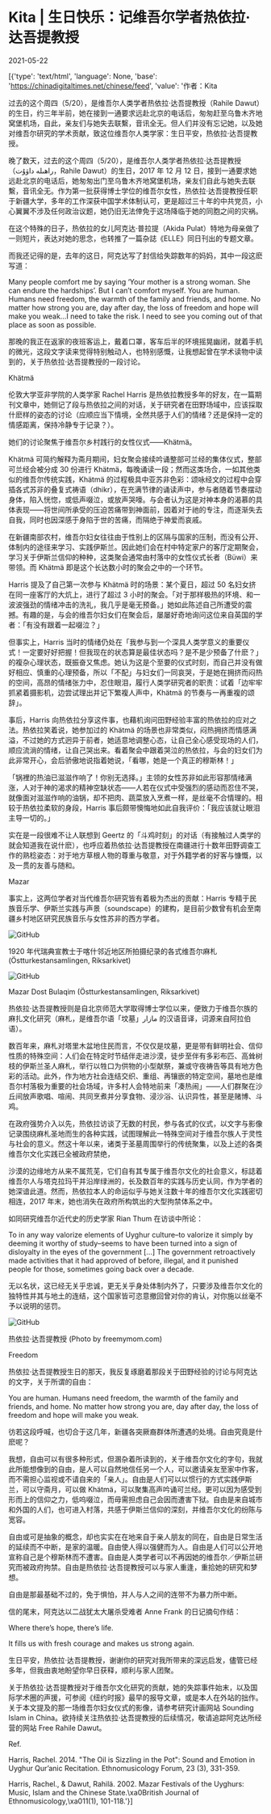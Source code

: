 # Kita | 生日快乐：记维吾尔学者热依拉·达吾提教授

2021-05-22

[{'type': 'text/html', 'language': None, 'base': 'https://chinadigitaltimes.net/chinese/feed', 'value': '作者：Kita



过去的这个周四（5/20），是维吾尔人类学者热依拉·达吾提教授（Rahile Dawut）的生日，约三年半前，她在接到一通要求远赴北京的电话后，匆匆赶至乌鲁木齐地窝堡机场，自此，亲友们与她失去联繫，音讯全无。但人们并没有忘记她，以及她对维吾尔研究的学术贡献，致这位维吾尔人类学家：生日平安，热依拉·达吾提教授。



晚了数天，过去的这个周四（5/20），是维吾尔人类学者热依拉·达吾提教授（راھىلە داۋۇت，Rahile Dawut）的生日，2017 年 12 月 12 日，接到一通要求她远赴北京的电话后，她匆匆出门至乌鲁木齐地窝堡机场，亲友们自此与她失去联繫，音讯全无。作为第一批获得博士学位的维吾尔女性，热依拉·达吾提教授任职于新疆大学，多年的工作深获中国学术体制认可，更是超过三十年的中共党员，小心翼翼不涉及任何政治议题，她仍旧无法倖免于这场降临于她的同胞之间的灾祸。

在这个特殊的日子，热依拉的女儿阿克达·普拉提（Akida Pulat）特地为母亲做了一则短片，表达对她的思念，也转推了一篇杂誌《ELLE》同日刊出的专题文章。

而我还记得的是，去年的这日，阿克达写了封信给失踪数年的妈妈，其中一段这麽写道：



Many people comfort me by saying &#8216;Your mother is a strong woman. She can endure the hardships&#8217;. But I can’t comfort myself. You are human. Humans need freedom, the warmth of the family and friends, and home. No matter how strong you are, day after day, the loss of freedom and hope will make you weak…I need to take the risk. I need to see you coming out of that place as soon as possible.



那晚的我正在返家的夜班客运上，戴着口罩，客车后半的环境摇晃幽闭，就着手机的微光，这段文字读来觉得特别触动人，也特别感慨，让我想起曾在学术读物中读到的，关于热依拉·达吾提教授的一段讨论。

Khätmä

伦敦大学亚非学院的人类学家 Rachel Harris 是热依拉教授多年的好友，在一篇期刊文章中，她侧记了段与热依拉之间的对话，关于研究者在田野场域中，应该採取什麽样的姿态的讨论（应顺应当下情境，全然共感于人们的情绪？还是保持一定的情感距离，保持冷静专于记录？）。

她们的讨论聚焦于维吾尔乡村践行的女性仪式——Khätmä。

Khätmä 可简约解释为斋月期间，妇女聚会接续吟诵整部可兰经的集体仪式，整部可兰经会被分成 30 份进行 Khätmä，每晚诵读一段；然而这类场合，一如其他类似的维吾尔传统实践，Khätmä 的过程极具中亚苏非色彩：颂咏经文的过程中会穿插各式苏非的叠复式祷语（dhikr），在充满节律的诵读声中，参与者随着节奏摆动身体，陷入恍惚，或低声啜泣，或放声哭嚎。与会者认为这是对神本身的渴慕的具体表现——将世间所承受的压迫苦痛带到神面前，因着对于祂的专注，而逐渐失去自我，同时也因深感于身陷于世的苦痛，而隔绝于神爱而哀戚。

在新疆南部农村，维吾尔妇女往往由于性别上的区隔与国家的压制，而没有公开、体制内的途径来学习、实践伊斯兰。因此她们会在村中特定家户的客厅定期聚会，学习关于伊斯兰信仰的种种，这类聚会通常由村落中的女性仪式长者（Büwi）来带领。而 Khätmä 即是这个长达数小时的聚会之中的一个环节。

Harris 提及了自己第一次参与 Khätmä 时的场景：某个夏日，超过 50 名妇女挤在同一座客厅的大炕上，进行了超过 3 小时的聚会。「对于那样极热的环境、和一波波强劲的情绪冲击的洗礼，我几乎是毫无预备。」她如此陈述自己所遭受的震撼。有趣的是，与会的维吾尔妇女们在聚会后，屡屡好奇地询问这位来自英国的学者：「有没有跟着一起啜泣？」

但事实上，Harris 当时的情绪仍处在「我参与到一个深具人类学意义的重要仪式！一定要好好把握！但我现在的状态算是最佳状态吗？是不是少预备了什麽？」的複杂心理状态，既振奋又焦虑。她认为这是个至要的仪式时刻，而自己并没有做好相应、慎重的心理预备，所以「不配」与妇女们一同哀哭，于是她在拥挤而闷热的空间，高昂的情绪张力中，忍住眼泪，履行人类学研究者的职责：试着「边牢牢抓紧着摄影机，边尝试理出并记下繁複人声中，Khätmä 的节奏与一再重複的颂辞」。

事后，Harris 向热依拉分享这件事，也藉机询问田野经验丰富的热依拉的应对之法。热依拉笑着说，她参加过的 Khätmä 的场景也非常类似，闷热拥挤而情感满溢，不过她的方式迥异于前者，她适意地调整心态，让自己全心感受现场的人们，顺应流淌的情绪，让自己哭出来。看着聚会中跟着哭泣的热依拉，与会的妇女们为此非常开心，会后骄傲地说指着她说，「看哪，她是一个真正的穆斯林！」

「锅裡的热油已滋滋作响了！你别无选择。」主领的女性苏非如此形容那情绪满涨，人对于神的渴求的精神空缺状态——人若在仪式中受强烈的感动而忍住不哭，就像面对滋滋作响的油锅，却不把肉、蔬菜放入烹煮一样，是丝毫不合情理的。相较于热依拉柔软的身段，Harris 事后颇带懊悔地如此自我评价：「我应该就让眼泪主导一切的。」

实在是一段很难不让人联想到 Geertz 的「斗鸡时刻」的对话（有接触过人类学的就会知道我在说什麽），也呼应着热依拉·达吾提教授在南疆进行十数年田野调查工作的熟稔姿态：对于地方草根人物的尊重与敬意，对于外籍学者的好客与慷慨，以及一贯的友善与随和。

Mazar

事实上，这两位学者对当代维吾尔研究皆有着极为杰出的贡献：Harris 专精于民族音乐学、伊斯兰实践与声景（soundscape）的建构，是目前少数曾有机会至南疆乡村地区研究民族音乐与女性苏非的西方学者。

![GitHub](https://assets.matters.news/embed/ae15b029-6dd4-4dce-bca8-49034423360f.jpeg)

1920 年代瑞典宣教士于喀什邻近地区所拍摄纪录的各式维吾尔麻札 (Östturkestansamlingen, Riksarkivet)

![GitHub](https://assets.matters.news/embed/d8776a55-beb5-479f-bdee-0b895837d4d8.jpeg)

Mazar Dost Bulaqim (Östturkestansamlingen, Riksarkivet)

热依拉·达吾提教授则是自北京师范大学取得博士学位以来，便致力于维吾尔族的麻扎文化研究（麻札，是维吾尔语「坟墓」مازار 的汉语音译，词源来自阿拉伯语）。

数百年来，麻札对塔里木盆地住民而言，不仅仅是坟墓，更是带有鲜明社会、信仰性质的特殊空间：人们会在特定时节结伴走进沙漠，徒步至伴有多彩布匹、高耸树枝的伊斯兰圣人麻札，举行以牲口为供物的小型献祭，兼或守夜祷告等具有地方色彩的活动。此外，作为地方社会连结交织、重组、再镶嵌的特定空间，墓地也是维吾尔村落极为重要的社会场域，许多村人会特地前来「凑热闹」——人们群聚在沙丘间放声歌唱、喧闹、共同烹煮并分享食物、浸沙浴、认识异性，甚至是赌博、斗鸡。

在政府强势介入以先，热依拉访谈了无数的村民，参与各式的仪式，以文字与影像记录围绕麻札圣地而生的各种实践，试图理解此一特殊空间对于维吾尔族人于灵性与社会的意义。然这十年以来，诸类于圣墓周围举行的传统聚集，以及上述的各类维吾尔文化实践已全被政府禁绝，

沙漠的边缘地方从来不属荒芜，它们自有其专属于维吾尔文化的社会意义，标誌着维吾尔人与塔克拉玛干并沿岸绿洲的，长及数百年的实践与历史认同，作为学者的她深谙此道。然而，热依拉本人的命运似乎与她关注数十年的维吾尔文化实践密切相连，2017 年末，她也消失在政府所构筑出的大型拘禁体系之中。

如同研究维吾尔近代史的历史学家 Rian Thum 在访谈中所论：



To in any way valorize elements of Uyghur culture–to valorize it simply by deeming it worthy of study–seems to have been turned into a sign of disloyalty in the eyes of the government [&#8230;] The government retroactively made activities that it had approved of before, illegal, and it punished people for those, sometimes going back over a decade.



无以名状，这已经无关乎忠诚，更无关乎身处体制内外了，只要涉及维吾尔文化的独特性并其与地土的连结，这个国家皆可恣意撤回曾对你的肯认，对你施以丝毫不予以说明的惩罚。

![GitHub](https://assets.matters.news/embed/15db78fd-f0c8-464e-acc3-946342a8072f.jpeg)

热依拉·达吾提教授 (Photo by freemymom.com)

Freedom

热依拉·达吾提教授生日的那天，我反复琢磨着那段关于田野经验的讨论与阿克达的文字，关于所谓的自由：



You are human. Humans need freedom, the warmth of the family and friends, and home. No matter how strong you are, day after day, the loss of freedom and hope will make you weak.



彷若这段呼喊，也切合于这几年，新疆各突厥裔群体所遭遇的处境。自由究竟是什麽呢？

我想，自由可以有很多种形式，但溷杂着所读到的，关于维吾尔文化的字句，我就此所能想像到的自由，是人可以自然地信任另一个人，可以邀请亲友至家中作客，而不需担心监视或不请自来的「亲人」。自由是人们可以以惯行的方式实践伊斯兰，可以守斋月，可以做 Khätmä，可以聚集高声吟诵可兰经。更可以因为感受到形而上的信仰之力，低呜啜泣，而毋需担虑自己会因而遭害下狱。自由是来自城市和外国的人们，也可进入村落，共感于伊斯兰信仰的深刻，并维吾尔文化的纷陈与宽容。

自由或可是抽象的概念，却也实实在在地来自于亲人朋友的同在，自由是日常生活的延续而不中断，是家的温暖。自由使人得以强健而为人。自由是人们可以公开地宣称自己是个穆斯林而不遭害。自由是人类学者可以不再因她的维吾尔／伊斯兰研究而被政府拘禁。自由是热依拉·达吾提教授可以与家人重逢，重拾她的研究和梦想。

自由是那最基础不过的，免于惧怕，并人与人之间的连带不为暴力所中断。



信的尾末，阿克达以二战犹太大屠杀受难者 Anne Frank 的日记摘句作结：



Where there&#8217;s hope, there&#8217;s life.

It fills us with fresh courage and makes us strong again.



生日平安，热依拉·达吾提教授，谢谢你的研究对我所带来的深远启发，儘管已经多年，但我由衷地盼望你早日获释，顺利与家人团聚。



关于热依拉·达吾提教授对于维吾尔文化研究的贡献，她的失踪事件始末，以及国际学术圈的声援，可参阅《纽约时报》最早的报导文章，或是本人在外站的拙作。关于本文提及的那一场维吾尔妇女仪式的影像，请参考研究计画网站 Sounding Islam in China。欲持续关注热依拉·达吾提教授的后续情况，敬请追踪阿克达所经营的网站 Free Rahile Dawut。

Ref.

Harris, Rachel. 2014. &quot;The Oil is Sizzling in the Pot&quot;: Sound and Emotion in Uyghur Qur&#8217;anic Recitation. Ethnomusicology Forum, 23 (3), 331-359.

Harris, Rachel., &amp; Dawut, Rahilä. 2002. Mazar Festivals of the Uyghurs: Music, Islam and the Chinese State.\xa0British Journal of Ethnomusicology,\xa011(1), 101-118.'}]